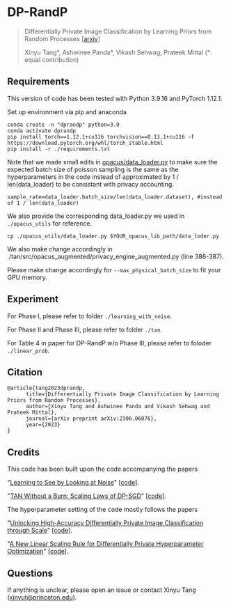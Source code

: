 # DP-RandP

> Differentially Private Image Classification by Learning Priors from Random Processes [[arxiv](https://arxiv.org/abs/2306.06076)]
>
> Xinyu Tang*, Ashwinee Panda*, Vikash Sehwag, Prateek Mittal (*: equal contribution)
>
>


## Requirements
This version of code has been tested with Python 3.9.16 and PyTorch 1.12.1. 

Set up environment via pip and anaconda
```
conda create -n "dprandp" python=3.9 
conda activate dprandp
pip install torch==1.12.1+cu116 torchvision==0.13.1+cu116 -f https://download.pytorch.org/whl/torch_stable.html
pip install -r ./requirements.txt
```

Note that we made small edits in [opacus/data_loader.py](https://github.com/pytorch/opacus/blob/3a7e8f82a8d02cc1ed227f2ef287865d904eff8d/opacus/data_loader.py#L198) to make sure the expected batch size of poisson sampling is the same as the hyperparameters in the code instead of approximated by 1 / len(data_loader) to be consistant with privacy accounting.
```
sample_rate=data_loader.batch_size/len(data_loader.dataset), #instead of 1 / len(data_loader)
```

We also provide the corresponding data_loader.py we used in `./opacus_utils` for reference. 
```
cp ./opacus_utils/data_loader.py $YOUR_opacus_lib_path/data_loder.py
```

We also make change accordingly in ./tan/src/opacus_augmented/privacy_engine_augmented.py (line 386-387).

Please make change accordingly for `--max_physical_batch_size` to fit your GPU memory.

## Experiment
For Phase I, please refer to folder `./learning_with_noise`. 

For Phase II and Phase III, please refer to folder `./tan`. 

For Table 4 in paper for DP-RandP w/o Phase III, please refer to foloder `./linear_prob`.

## Citation
```
@article{tang2023dprandp,
      title={Differentially Private Image Classification by Learning Priors from Random Processes}, 
      author={Xinyu Tang and Ashwinee Panda and Vikash Sehwag and Prateek Mittal},
      journal={arXiv preprint arXiv:2306.06076},
      year={2023}
}
```

## Credits  
This code has been built upon the code accompanying the papers

"[Learning to See by Looking at Noise](https://arxiv.org/abs/2106.05963)" [[code](https://github.com/mbaradad/learning_with_noise)].

"[TAN Without a Burn: Scaling Laws of DP-SGD](https://arxiv.org/abs/2210.03403)" [[code](https://github.com/facebookresearch/tan)].

The hyperparameter setting of the code mostly follows the papers

"[Unlocking High-Accuracy Differentially Private Image Classification through Scale](https://arxiv.org/abs/2204.13650)" [[code](https://github.com/deepmind/jax_privacy)].

"[A New Linear Scaling Rule for Differentially Private Hyperparameter Optimization](https://arxiv.org/abs/2212.04486)" [[code](https://github.com/kiddyboots216/dp-custom)].



## Questions
If anything is unclear, please open an issue or contact Xinyu Tang (xinyut@princeton.edu).
